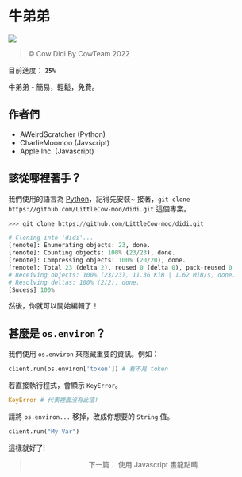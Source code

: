 # 牛弟弟
<img src="https://cdn.discordapp.com/attachments/858984158620286998/959774538902695956/unknown.png"/>

> :copyright: Cow Didi By CowTeam 2022

目前進度： **`25%`**

牛弟弟 - 簡易，輕鬆，免費。

## 作者們
- AWeirdScratcher (Python)
- CharlieMoomoo (Javscript)
- Apple Inc. (Javascript)


## 該從哪裡著手？
我們使用的語言為 [Python](https://python.org/)，記得先安裝~
接著，`git clone https://github.com/LittleCow-moo/didi.git` 這個專案。
```py
>>> git clone https://github.com/LittleCow-moo/didi.git

# Cloning into 'didi'...
[remote]: Enumerating objects: 23, done.
[remote]: Counting objects: 100% (23/23), done.
[remote]: Compressing objects: 100% (20/20), done.
[remote]: Total 23 (delta 2), reused 0 (delta 0), pack-reused 0
# Receiving objects: 100% (23/23), 11.36 KiB | 1.62 MiB/s, done.
# Resolving deltas: 100% (2/2), done.
[Sucess] 100%
```
然後，你就可以開始編輯了！

## 甚麼是 `os.environ`？
我們使用 `os.environ` 來隱藏重要的資訊。例如：
```py
client.run(os.environ['token']) # 看不見 token
```

若直接執行程式，會顯示 `KeyError`。

```py
KeyError # 代表裡面沒有此值!
```
請將 `os.environ...` 移掉，改成你想要的 `String` 值。

```py
client.run("My Var")
```

這樣就好了!

<div align="center">
  <blockquote>下一篇： 使用 Javascript 畫龍點睛</blockquote>
</div>
